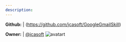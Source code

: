 ```yaml
---
description: 
---
```



**Github:** | (https://github.com/jcasoft/GoogleGmailSkill)

**Owner:** | [@jcasoft](https://github.com/jcasoft) ![avatart](https://avatars0.githubusercontent.com/u/2822015?v=4)

